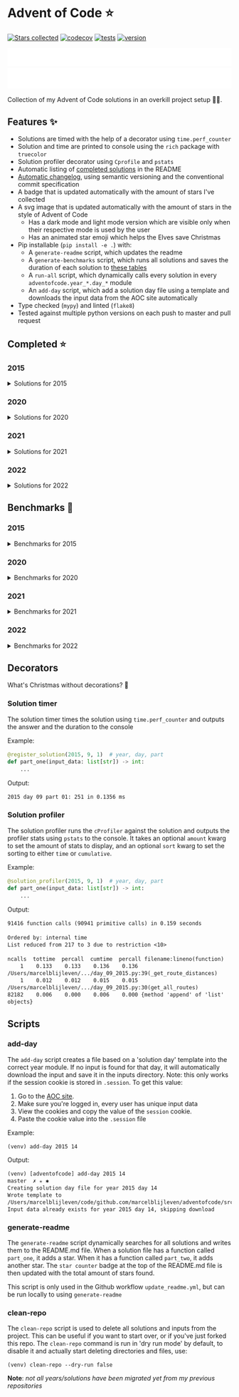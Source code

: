 # Advent of Code ⭐️
[![Stars collected](https://shields.io/static/v1?label=stars%20collected&message=137&color=yellow)]()
[![codecov](https://codecov.io/gh/marcelblijleven/adventofcode/branch/master/graph/badge.svg?token=jZ2TgfyltM)](https://codecov.io/gh/marcelblijleven/adventofcode)
[![tests](https://github.com/marcelblijleven/adventofcode/actions/workflows/tests.yaml/badge.svg)](https://github.com/marcelblijleven/adventofcode)
[![version](https://img.shields.io/github/v/release/marcelblijleven/adventofcode.svg)](https://github.com/marcelblijleven/adventofcode/releases)

![advent of code](./image_dark.svg#gh-dark-mode-only)
![advent of code](./image_light.svg#gh-light-mode-only)

Collection of my Advent of Code solutions in an overkill project setup 👻🎄.

## Features ✨
- Solutions are timed with the help of a decorator using `time.perf_counter`
- Solution and time are printed to console using the `rich` package with `truecolor`
- Solution profiler decorator using `Cprofile` and `pstats`
- Automatic listing of [completed solutions](#completed-) in the README
- [Automatic changelog](CHANGELOG.md), using semantic versioning and the conventional commit specification
- A badge that is updated automatically with the amount of stars I've collected
- A svg image that is updated automatically with the amount of stars in the style of Advent of Code
  - Has a dark mode and light mode version which are visible only when their respective mode is used by the user
  - Has an animated star emoji which helps the Elves save Christmas
- Pip installable (`pip install -e .`) with:
  - A `generate-readme` script, which updates the readme
  - A `generate-benchmarks` script, which runs all solutions and saves the duration of each solution to [these tables](#benchmarks-)
  - A `run-all` script, which dynamically calls every solution in every `adventofcode.year_*.day_*` module
  - An `add-day` script, which add a solution day file using a template and downloads the input data from the AOC site automatically
- Type checked (`mypy`) and linted (`flake8`)
- Tested against multiple python versions on each push to master and pull request

<!-- start completed section -->
## Completed ⭐️
### 2015
<details><summary>Solutions for 2015</summary>
<p>

| day   | part one | part two |
| :---: | :------: | :------: |
| 01 | ⭐️ | ⭐️ |
| 02 | ⭐️ | ⭐️ |
| 03 | ⭐️ | ⭐️ |
| 04 | ⭐️ | ⭐️ |
| 05 | ⭐️ | ⭐️ |
| 06 | ⭐️ | ⭐️ |
| 07 | ⭐️ | ⭐️ |
| 08 | ⭐️ | ⭐️ |
| 09 | ⭐️ | ⭐️ |
| 10 | ⭐️ | ⭐️ |
| 11 | ⭐️ | ⭐️ |
| 12 | ⭐️ | ⭐️ |
| 13 | ⭐️ | ⭐️ |
| 14 | ⭐️ | ⭐️ |
| 15 | ⭐️ | ⭐️ |
| 16 | ⭐️ | ⭐️ |
| 17 | ⭐️ | ⭐️ |
| 18 | ⭐️ | ⭐️ |
| 19 | ⭐️ | ⭐️ |
| 20 | ⭐️ | ⭐️ |
| 21 | ⭐️ | ⭐️ |
| 22 | ⭐️ | ⭐️ |
| 23 | ⭐️ | ⭐️ |
| 24 | ⭐️ | ⭐️ |
| 25 | ⭐️ | ⭐️ |

</p>
</details>

### 2020
<details><summary>Solutions for 2020</summary>
<p>

| day   | part one | part two |
| :---: | :------: | :------: |
| 01 | ⭐️ | ⭐️ |
| 02 | ⭐️ | ⭐️ |
| 03 | ⭐️ | ⭐️ |
| 04 | ⭐️ | ⭐️ |
| 05 | ⭐️ | ⭐️ |
| 06 | ⭐️ | ⭐️ |
| 07 | ⭐️ | ⭐️ |
| 08 | ⭐️ | ⭐️ |
| 09 | ⭐️ | ⭐️ |
| 10 | ⭐️ | ⭐️ |
| 11 | ⭐️ | ⭐️ |
| 12 | ⭐️ | ⭐️ |
| 13 | ⭐️ | ⭐️ |
| 14 | ⭐️ | ⭐️ |
| 15 | ⭐️ | ⭐️ |
| 16 | ⭐️ | ⭐️ |

</p>
</details>

### 2021
<details><summary>Solutions for 2021</summary>
<p>

| day   | part one | part two |
| :---: | :------: | :------: |
| 01 | ⭐️ | ⭐️ |
| 02 | ⭐️ | ⭐️ |
| 03 | ⭐️ | ⭐️ |
| 04 | ⭐️ | ⭐️ |
| 05 | ⭐️ | ⭐️ |
| 06 | ⭐️ | ⭐️ |
| 07 | ⭐️ | ⭐️ |
| 08 | ⭐️ | ⭐️ |
| 09 | ⭐️ | ⭐️ |
| 10 | ⭐️ | ⭐️ |
| 11 | ⭐️ | ⭐️ |
| 12 | ⭐️ | ⭐️ |
| 13 | ⭐️ | ⭐️ |
| 14 | ⭐️ | ⭐️ |
| 15 | ⭐️ | ⭐️ |
| 16 | ⭐️ | ⭐️ |
| 17 | ⭐️ | ⭐️ |
| 18 | ⭐️ | ⭐️ |
| 19 | ⭐️ | ⭐️ |
| 20 | ⭐️ | ⭐️ |
| 21 | ⭐️ | ⭐️ |
| 22 | ⭐️ | ⭐️ |
| 25 | ⭐️ | – |

</p>
</details>

### 2022
<details><summary>Solutions for 2022</summary>
<p>

| day   | part one | part two |
| :---: | :------: | :------: |
| 01 | ⭐️ | ⭐️ |
| 02 | ⭐️ | ⭐️ |
| 03 | ⭐️ | ⭐️ |
| 04 | ⭐️ | ⭐️ |
| 05 | ⭐️ | ⭐️ |

</p>
</details>


<!-- end completed section -->

<!-- start benchmark section -->
## Benchmarks 🚀
### 2015
<details><summary>Benchmarks for 2015</summary>
<p>

|  day  | part  | duration |
| :---: | :---: | -------: |
| 01 | part one | 0.25 ms |
| 01 | part two | 0.10 ms |
| 02 | part one | 1.41 ms |
| 02 | part two | 1.25 ms |
| 03 | part one | 2.05 ms |
| 03 | part two | 2.68 ms |
| 04 | part one | 69.33 ms |
| 04 | part two | 2296.68 ms |
| 05 | part one | 1.11 ms |
| 05 | part two | 1.67 ms |
| 06 | part one | 4339.09 ms |
| 06 | part two | 5010.66 ms |
| 07 | part one | 1.08 ms |
| 07 | part two | 1.96 ms |
| 08 | part one | 0.81 ms |
| 08 | part two | 0.31 ms |
| 09 | part one | 73.14 ms |
| 09 | part two | 73.00 ms |
| 10 | part one | 226.33 ms |
| 10 | part two | 3202.96 ms |
| 11 | part one | 0.01 ms |
| 11 | part two | 0.01 ms |
| 12 | part one | 0.80 ms |
| 12 | part two | 0.73 ms |
| 13 | part one | 86.09 ms |
| 13 | part two | 826.56 ms |
| 14 | part one | 16.97 ms |
| 14 | part two | 17.01 ms |
| 15 | part one | 595.32 ms |
| 15 | part two | 212.32 ms |
| 16 | part one | 0.79 ms |
| 16 | part two | 0.81 ms |
| 17 | part one | 144.80 ms |
| 17 | part two | 73.05 ms |
| 18 | part one | 2438.65 ms |
| 18 | part two | 2555.37 ms |
| 19 | part one | 2.40 ms |
| 19 | part two | 0.21 ms |
| 20 | part one | 3021.10 ms |
| 20 | part two | 973.91 ms |
| 21 | part one | 3.92 ms |
| 21 | part two | 3.97 ms |
| 22 | part one | 169.00 ms |
| 22 | part two | 125.10 ms |
| 23 | part one | 0.54 ms |
| 23 | part two | 0.70 ms |
| 24 | part one | 66.54 ms |
| 24 | part two | 2.58 ms |
| 25 | part one | 2033.48 ms |
| 25 | part two | 0.00 ms |

</p>
</details>

### 2020
<details><summary>Benchmarks for 2020</summary>
<p>

|  day  | part  | duration |
| :---: | :---: | -------: |
| 01 | part one | 0.10 ms |
| 01 | part two | 103.20 ms |
| 02 | part one | 3.05 ms |
| 02 | part two | 2.56 ms |
| 03 | part one | 0.08 ms |
| 03 | part two | 0.33 ms |
| 04 | part one | 0.56 ms |
| 04 | part two | 1.28 ms |
| 05 | part one | 6.60 ms |
| 05 | part two | 2.22 ms |
| 05 | part one binary version | 0.30 ms |
| 06 | part one | 0.89 ms |
| 06 | part two | 1.01 ms |
| 07 | part one | 66.77 ms |
| 07 | part two | 0.97 ms |
| 08 | part one | 0.35 ms |
| 08 | part two | 19.45 ms |
| 09 | part one | 0.58 ms |
| 09 | part two | 866.71 ms |
| 10 | part one | 0.02 ms |
| 10 | part two | 0.04 ms |
| 11 | part one | 2684.30 ms |
| 11 | part two | 2422.00 ms |
| 12 | part one | 0.33 ms |
| 12 | part two | 0.30 ms |
| 13 | part one | 0.14 ms |
| 13 | part two | 0.06 ms |
| 14 | part one | 1.38 ms |
| 14 | part two | 400.34 ms |
| 15 | part one | 0.14 ms |
| 15 | part two | 4947.18 ms |
| 16 | part one | 1.20 ms |
| 16 | part two | 5.24 ms |

</p>
</details>

### 2021
<details><summary>Benchmarks for 2021</summary>
<p>

|  day  | part  | duration |
| :---: | :---: | -------: |
| 01 | part one | 0.20 ms |
| 01 | part two | 0.87 ms |
| 01 | part two reuse part one | 0.65 ms |
| 02 | part one | 0.43 ms |
| 02 | part two | 0.43 ms |
| 03 | part one | 0.77 ms |
| 03 | part two | 2.26 ms |
| 04 | part one | 8.53 ms |
| 04 | part two | 17.92 ms |
| 05 | part one | 30.50 ms |
| 05 | part two | 59.65 ms |
| 06 | part one | 0.05 ms |
| 06 | part two | 0.09 ms |
| 06 | part two faster | 0.07 ms |
| 07 | part one | 0.24 ms |
| 07 | part two | 0.45 ms |
| 08 | part one | 0.19 ms |
| 08 | part two | 1.66 ms |
| 09 | part one | 8.49 ms |
| 09 | part two | 11.73 ms |
| 09 | part two async | 13.99 ms |
| 09 | part two mp | 123.43 ms |
| 10 | part one | 1.03 ms |
| 10 | part two | 2.18 ms |
| 11 | part one | 6.71 ms |
| 11 | part two | 15.13 ms |
| 12 | part one | 15.50 ms |
| 12 | part two | 497.98 ms |
| 13 | part one | 0.52 ms |
| 13 | part two | 1.08 ms |
| 14 | part one | 0.39 ms |
| 14 | part two | 1.48 ms |
| 15 | part one | 29.85 ms |
| 15 | part two | 788.81 ms |
| 16 | part one | 0.52 ms |
| 16 | part two | 0.50 ms |
| 17 | part one | 147.39 ms |
| 17 | part two | 1351.66 ms |
| 17 | part one quick maths | 0.01 ms |
| 18 | part one | 113.03 ms |
| 18 | part two | 1804.11 ms |
| 19 | part one | 379.94 ms |
| 19 | part two | 381.20 ms |
| 20 | part one | 52.72 ms |
| 20 | part two | 2899.30 ms |
| 21 | part one | 0.41 ms |
| 21 | part two | 193.07 ms |
| 22 | part one | 358.40 ms |
| 22 | part two | 2406.30 ms |
| 25 | part one | 16168.23 ms |

</p>
</details>

### 2022
<details><summary>Benchmarks for 2022</summary>
<p>

|  day  | part  | duration |
| :---: | :---: | -------: |
| 01 | part one | 0.21 ms |
| 01 | part two | 0.23 ms |
| 02 | part one | 1.27 ms |
| 02 | part two | 1.24 ms |
| 02 | part one with mapping | 0.14 ms |
| 02 | part two with mapping | 0.10 ms |
| 03 | part one | 0.47 ms |
| 03 | part two | 0.35 ms |
| 04 | part one | 0.77 ms |
| 04 | part two | 2.16 ms |

</p>
</details>

<!-- end benchmark section --> 

## Decorators
What's Christmas without decorations? 🎄

### Solution timer
The solution timer times the solution using `time.perf_counter` and outputs the answer and the duration to the console

Example:
```python
@register_solution(2015, 9, 1)  # year, day, part
def part_one(input_data: list[str]) -> int:
    ...
```

Output:
```text
2015 day 09 part 01: 251 in 0.1356 ms
```

### Solution profiler
The solution profiler runs the `cProfiler` against the solution and outputs the profiler stats using `pstats` to the console.
It takes an optional `amount` kwarg to set the amount of stats to display, and an optional `sort` kwarg to set the sorting to either
`time` or `cumulative`.

Example:
```python
@solution_profiler(2015, 9, 1)  # year, day, part
def part_one(input_data: list[str]) -> int:
    ...
```

Output:
```text
91416 function calls (90941 primitive calls) in 0.159 seconds

Ordered by: internal time
List reduced from 217 to 3 due to restriction <10>

ncalls  tottime  percall  cumtime  percall filename:lineno(function)
    1    0.133    0.133    0.136    0.136 /Users/marcelblijleven/.../day_09_2015.py:39(_get_route_distances)
    1    0.012    0.012    0.015    0.015 /Users/marcelblijleven/.../day_09_2015.py:30(get_all_routes)
82182    0.006    0.000    0.006    0.000 {method 'append' of 'list' objects}
```

## Scripts
### add-day
The `add-day` script creates a file based on a 'solution day' template into the correct year module. If no input is found
for that day, it will automatically download the input and save it in the inputs directory. Note: this only works if the
session cookie is stored in `.session`. To get this value:
1. Go to the [AOC site](https://adventofcode.com).
2. Make sure you're logged in, every user has unique input data
3. View the cookies and copy the value of the `session` cookie.
4. Paste the cookie value into the `.session` file

Example:
```shell
(venv) add-day 2015 14
```

Output:
```text
(venv) [adventofcode] add-day 2015 14                                                                                                                                                                   master  ✗ ✭ ✱
Creating solution day file for year 2015 day 14
Wrote template to /Users/marcelblijleven/code/github.com/marcelblijleven/adventofcode/src/adventofcode/year_2015/day_14_2015.py
Input data already exists for year 2015 day 14, skipping download
```

### generate-readme
The `generate-readme` script dynamically searches for all solutions and writes them to the README.md file.
When a solution file has a function called `part_one`, it adds a star. When it has a function called `part_two`, it adds another
star. The `star counter` badge at the top of the README.md file is then updated with the total amount of stars found.

This script is only used in the Github workflow `update_readme.yml`, but can be run locally to using `generate-readme`

### clean-repo
The `clean-repo` script is used to delete all solutions and inputs from the project. This can be useful if you want to start over,
or if you've just forked this repo. The `clean-repo` command is run in 'dry run mode' by default, to disable it and actually
start deleting directories and files, use:

```shell
(venv) clean-repo --dry-run false 
```

**Note**: _not all years/solutions have been migrated yet from my previous repositories_
